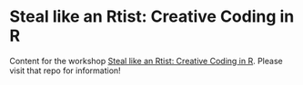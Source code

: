 # Steal like an Rtist: Creative Coding in R

Content for the workshop [Steal like an Rtist: Creative Coding in R](https://github.com/posit-conf-2023/creative-coding). Please visit that repo for information!
